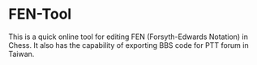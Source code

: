 # FEN-Tool

This is a quick online tool for editing FEN (Forsyth-Edwards Notation) in Chess.
It also has the capability of exporting BBS code for PTT forum in Taiwan.